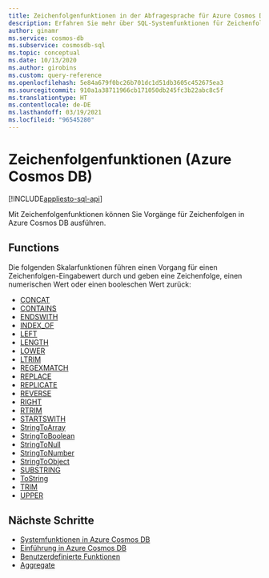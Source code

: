 ```yaml
---
title: Zeichenfolgenfunktionen in der Abfragesprache für Azure Cosmos DB
description: Erfahren Sie mehr über SQL-Systemfunktionen für Zeichenfolgen in Azure Cosmos DB.
author: ginamr
ms.service: cosmos-db
ms.subservice: cosmosdb-sql
ms.topic: conceptual
ms.date: 10/13/2020
ms.author: girobins
ms.custom: query-reference
ms.openlocfilehash: 5e84a679f0bc26b701dc1d51db3605c452675ea3
ms.sourcegitcommit: 910a1a38711966cb171050db245fc3b22abc8c5f
ms.translationtype: HT
ms.contentlocale: de-DE
ms.lasthandoff: 03/19/2021
ms.locfileid: "96545280"
---
```

# <a name="string-functions-azure-cosmos-db"></a>Zeichenfolgenfunktionen (Azure Cosmos DB)
[!INCLUDE[appliesto-sql-api](includes/appliesto-sql-api.md)]

Mit Zeichenfolgenfunktionen können Sie Vorgänge für Zeichenfolgen in Azure Cosmos DB ausführen.

## <a name="functions"></a>Functions

Die folgenden Skalarfunktionen führen einen Vorgang für einen Zeichenfolgen-Eingabewert durch und geben eine Zeichenfolge, einen numerischen Wert oder einen booleschen Wert zurück:
  
* [CONCAT](sql-query-concat.md)
* [CONTAINS](sql-query-contains.md)
* [ENDSWITH](sql-query-endswith.md)
* [INDEX_OF](sql-query-index-of.md)
* [LEFT](sql-query-left.md)
* [LENGTH](sql-query-length.md)
* [LOWER](sql-query-lower.md)
* [LTRIM](sql-query-ltrim.md)
* [REGEXMATCH](sql-query-regexmatch.md)
* [REPLACE](sql-query-replace.md)
* [REPLICATE](sql-query-replicate.md)
* [REVERSE](sql-query-reverse.md)
* [RIGHT](sql-query-right.md)
* [RTRIM](sql-query-rtrim.md)
* [STARTSWITH](sql-query-startswith.md)
* [StringToArray](sql-query-stringtoarray.md)
* [StringToBoolean](sql-query-stringtoboolean.md)
* [StringToNull](sql-query-stringtonull.md)
* [StringToNumber](sql-query-stringtonumber.md)
* [StringToObject](sql-query-stringtoobject.md)
* [SUBSTRING](sql-query-substring.md)
* [ToString](sql-query-tostring.md)
* [TRIM](sql-query-trim.md)
* [UPPER](sql-query-upper.md)

## <a name="next-steps"></a>Nächste Schritte

- [Systemfunktionen in Azure Cosmos DB](sql-query-system-functions.md)
- [Einführung in Azure Cosmos DB](introduction.md)
- [Benutzerdefinierte Funktionen](sql-query-udfs.md)
- [Aggregate](sql-query-aggregate-functions.md)
